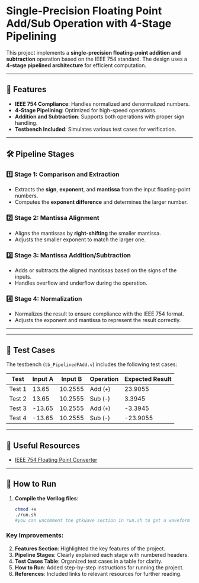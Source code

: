 # Single-Precision Floating Point Add/Sub Operation with 4-Stage Pipelining

This project implements a **single-precision floating-point addition and subtraction** operation based on the IEEE 754 standard. The design uses a **4-stage pipelined architecture** for efficient computation.

---

## 🚀 Features
- **IEEE 754 Compliance**: Handles normalized and denormalized numbers.
- **4-Stage Pipelining**: Optimized for high-speed operations.
- **Addition and Subtraction**: Supports both operations with proper sign handling.
- **Testbench Included**: Simulates various test cases for verification.

---

## 🛠️ Pipeline Stages

### 1️⃣ **Stage 1: Comparison and Extraction**
- Extracts the **sign**, **exponent**, and **mantissa** from the input floating-point numbers.
- Computes the **exponent difference** and determines the larger number.

### 2️⃣ **Stage 2: Mantissa Alignment**
- Aligns the mantissas by **right-shifting** the smaller mantissa.
- Adjusts the smaller exponent to match the larger one.

### 3️⃣ **Stage 3: Mantissa Addition/Subtraction**
- Adds or subtracts the aligned mantissas based on the signs of the inputs.
- Handles overflow and underflow during the operation.

### 4️⃣ **Stage 4: Normalization**
- Normalizes the result to ensure compliance with the IEEE 754 format.
- Adjusts the exponent and mantissa to represent the result correctly.

---

---

## 🧪 Test Cases

The testbench (`tb_PipelinedFAdd.v`) includes the following test cases:

| **Test** | **Input A** | **Input B** | **Operation** | **Expected Result** |
|----------|-------------|-------------|---------------|----------------------|
| Test 1   | 13.65       | 10.2555     | Add (`+`)     | 23.9055             |
| Test 2   | 13.65       | 10.2555     | Sub (`-`)     | 3.3945              |
| Test 3   | -13.65      | 10.2555     | Add (`+`)     | -3.3945             |
| Test 4   | -13.65      | 10.2555     | Sub (`-`)     | -23.9055            |

---

## 🔗 Useful Resources

- [IEEE 754 Floating Point Converter](https://www.h-schmidt.net/FloatConverter/IEEE754.html)

---

## 📜 How to Run

1. **Compile the Verilog files**:
   ```bash
   chmod +x
   ./run.sh
   #you can uncomment the gtkwave section in run.sh to get a waveform


### Key Improvements:

2. **Features Section**: Highlighted the key features of the project.
3. **Pipeline Stages**: Clearly explained each stage with numbered headers.
4. **Test Cases Table**: Organized test cases in a table for clarity.
5. **How to Run**: Added step-by-step instructions for running the project.
6. **References**: Included links to relevant resources for further reading.

